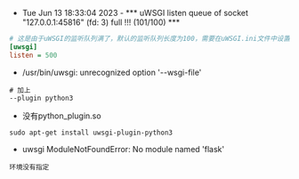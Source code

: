 - Tue Jun 13 18:33:04 2023 - *** uWSGI listen queue of socket "127.0.0.1:45816" (fd: 3) full !!! (101/100) ***
```ini
# 这是由于uWSGI的监听队列满了，默认的监听队列长度为100，需要在uWSGI.ini文件中设置新的长度
[uwsgi]
listen = 500
```

- /usr/bin/uwsgi: unrecognized option '--wsgi-file'
```shell
# 加上
--plugin python3
```

- 没有python_plugin.so
```shell
sudo apt-get install uwsgi-plugin-python3
```

- uwsgi ModuleNotFoundError: No module named 'flask'
```shell
环境没有指定
```
